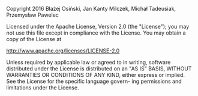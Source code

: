 Copyright 2016 Błażej Osiński, Jan Kanty Milczek, Michał Tadeusiak, Przemysław Pawelec

Licensed under the Apache License, Version 2.0 (the "License"); you may not use this file
except in compliance with the License. You may obtain a copy of the License at

http://www.apache.org/licenses/LICENSE-2.0

Unless required by applicable law or agreed to in writing, software distributed under the 
License is distributed on an "AS IS" BASIS, WITHOUT WARRANTIES OR CONDITIONS
OF ANY KIND, either express or implied. See the License for the specific language govern-
ing permissions and limitations under the License.
